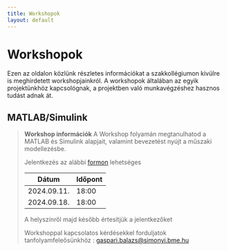 ```yaml
---
title: Workshopok
layout: default
---
```


# Workshopok

Ezen az oldalon közlünk részletes információkat a szakkollégiumon kivülre is meghirdetett workshopjainkról. A workshopok általában az egyik projektünkhöz kapcsológnak, a projektben való munkavégzéshez hasznos tudást adnak át.
## MATLAB/Simulink
> **Workshop információk**
>   A Workshop folyamán megtanulhatod a MATLAB és Simulink alapjait, valamint bevezetést nyújt a műszaki modellezésbe.
>
> Jelentkezés az alábbi [formon](https://docs.google.com/forms/d/e/1FAIpQLSciKfCmTm7Lg8LnaNd_kHuW8wWohC-Quq3OgtAfVY2jcDW4_Q/viewform?fbclid=IwZXh0bgNhZW0CMTAAAR2Di9Li1u4MNqbz0_RMDP4eVzdxoIapXcj7xTckKBoMVZ0DdzaublwgLdk_aem_dRV3XsubcRtFxqRPJ7J-lA) lehetséges
>
>   |    Dátum  | Időpont |
>   |-----------|---------|
>   |2024.09.11.| 18:00   |
>   |2024.09.18.| 18:00   |
>   
>   A helyszínről majd később értesítjük a jelentkezőket
>
> Workshoppal kapcsolatos kérdésekkel forduljatok tanfolyamfeleősünkhöz : [gaspari.balazs@simonyi.bme.hu](mailto:gaspari.balazs@simonyi.bme.hu) 
